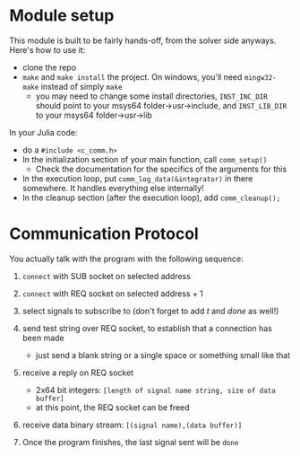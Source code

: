 # Module setup
This module is built to be fairly hands-off, from the solver side anyways. Here's how to use it:

- clone the repo
- `make` and `make install` the project. On windows, you'll need `mingw32-make` instead of simply `make`
  - you may need to change some install directories, `INST_INC_DIR` should point to your msys64 folder->usr->include, and `INST_LIB_DIR` to your msys64 folder->usr->lib

In your Julia code:
- do a `#include <c_comm.h>`
- In the initialization section of your main function, call `comm_setup()`
  - Check the documentation for the specifics of the arguments for this
- In the execution loop, put `comm_log_data(&integrator)` in there somewhere. It handles everything else internally!
- In the cleanup section (after the execution loop), add `comm_cleanup();`

# Communication Protocol
You actually talk with the program with the following sequence:
1. `connect` with SUB socket on selected address
2. `connect` with REQ socket on selected address + 1
3. select signals to subscribe to (don't forget to add *t* and *done* as well!)
4. send test string over REQ socket, to establish that a connection has been made
	 - just send a blank string or a single space or something small like that
5. receive a reply on REQ socket
	 - 2x64 bit integers: `[length of signal name string, size of data buffer]`
	 - at this point, the REQ socket can be freed
6. receive data
	binary stream: `[(signal name),(data buffer)]`

7. Once the program finishes, the last signal sent will be `done`
